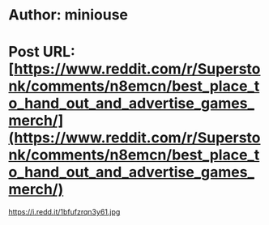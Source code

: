 # Author: miniouse
# Post URL: [https://www.reddit.com/r/Superstonk/comments/n8emcn/best_place_to_hand_out_and_advertise_games_merch/](https://www.reddit.com/r/Superstonk/comments/n8emcn/best_place_to_hand_out_and_advertise_games_merch/)


https://i.redd.it/1bfufzrqn3y61.jpg